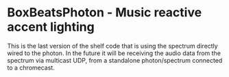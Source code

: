 BoxBeatsPhoton - Music reactive accent lighting
====================
This is the last version of the shelf code that is using the spectrum directly wired to the photon. In the future it will be receiving the audio data from the spectrum via multicast UDP, from a standalone photon/spectrum connected to a chromecast.
